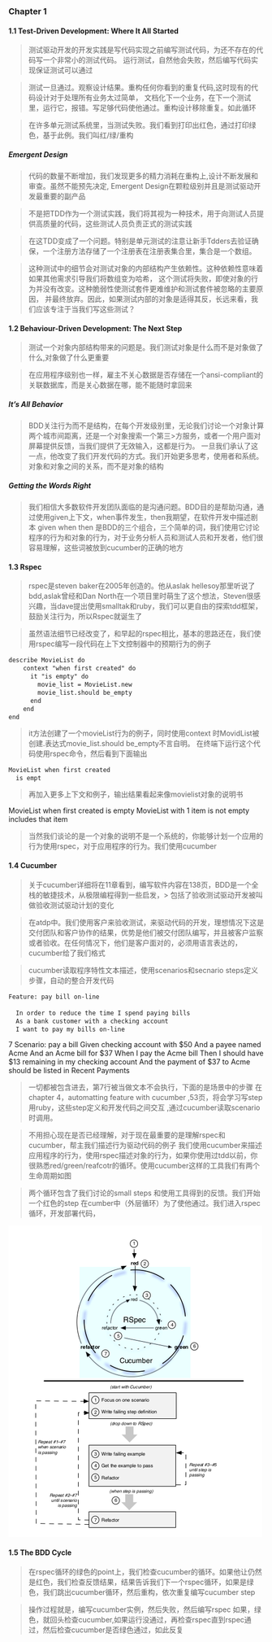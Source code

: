 ### Chapter 1

#### 1.1 Test-Driven Development: Where It All Started

> 测试驱动开发的开发实践是写代码实现之前编写测试代码，为还不存在的代码写一个非常小的测试代码。
> 运行测试，自然他会失败，然后编写代码实现保证测试可以通过

> 测试一旦通过。观察设计结果。重构任何你看到的重复代码,这时现有的代码设计对于处理所有业务太过简单，
> 文档化下一个业务，在下一个测试里，运行它，报错。写足够代码使他通过。重构设计移除重复。如此循环

> 在许多单元测试系统里，当测试失败。我们看到打印出红色，通过打印绿色，基于此例。我们叫红/绿/重构


##### Emergent Design
> 代码的数量不断增加，我们发现更多的精力消耗在重构上,设计不断发展和审查。虽然不能预先决定, Emergent 
> Design在颗粒级别并且是测试驱动开发最重要的副产品

> 不是把TDD作为一个测试实践，我们将其视为一种技术，用于向测试人员提供高质量的代码，这些测试人员负责正式的测试实践

> 在这TDD变成了一个问题。特别是单元测试的注意让新手Tdders去验证确保，一个注册方法存储了一个注册表在注册表集合里，集合是一个数组。

> 这种测试中的细节会对测试对象的内部结构产生依赖性。这种依赖性意味着如果其他需求引导我们将数组变为哈希，
> 这个测试将失败，即使对象的行为并没有改变。这种脆弱性使测试套件更难维护和测试套件被忽略的主要原因，
> 并最终放弃。因此，如果测试内部的对象是适得其反，长远来看，我们应该专注于当我们写这些测试？


#### 1.2 Behaviour-Driven Development: The Next Step

> 测试一个对象内部结构带来的问题是。我们测试对象是什么而不是对象做了什么,对象做了什么更重要

> 在应用程序级别也一样，雇主不关心数据是否存储在一个ansi-compliant的关联数据库，而是关心数据在哪，能不能随时拿回来

##### It’s All Behavior
>BDD关注行为而不是结构，在每个开发级别里，无论我们讨论一个对象计算两个城市间距离，还是一个对象搜索一个第三>方服务，或者一个用户面对屏幕提供反馈，当我们提供了无效输入，这都是行为。
> 一旦我们承认了这一点，他改变了我们开发代码的方式。我们开始更多思考，使用者和系统。对象和对象之间的关系，而不是对象的结构

##### Getting the Words Right

> 我们相信大多数软件开发团队面临的是沟通问题。BDD目的是帮助沟通，通过使用given上下文，when事件发生，then我期望，在软件开发中描述剧本
> given when then 是BDD的三个组合，三个简单的词，我们使用它讨论程序的行为和对象的行为，对于业务分析人员和测试人员和开发者，他们很容易理解，这些词被放到cucumber的正确的地方

#### 1.3 Rspec

> rspec是steven baker在2005年创造的。他从aslak hellesoy那里听说了bdd,aslak曾经和Dan North在一个项目里时萌生了这个想法，Steven很感兴趣，当dave提出使用smalltak和ruby，我们可以更自由的探索tdd框架，鼓励关注行为，所以Rspec就诞生了

> 虽然语法细节已经改变了，和早起的rspec相比，基本的思路还在，我们使用rspec编写一段代码在上下文控制器中的预期行为的例子

    describe MovieList do
        context "when first created" do
          it "is empty" do
            movie_list = MovieList.new
            movie_list.should be_empty
          end
        end
    end

> it方法创建了一个movieList行为的例子，同时使用context 时MovidList被创建.表达式movie_list.should be_empty不言自明。
> 在终端下运行这个代码使用rspec命令，然后看到下面输出
    
    MovieList when first created
      is empt

>再加入更多上下文和例子，输出结果看起来像movielist对象的说明书

  MovieList when first created
    is empty
  MovieList with 1 item
    is not empty
    includes that item

> 当然我们谈论的是一个对象的说明不是一个系统的，你能够计划一个应用的行为使用rspec，对于应用程序的行为。我们使用cucumber


#### 1.4 Cucumber

> 关于cucumber详细将在11章看到，编写软件内容在138页，BDD是一个全栈的敏捷技术，从极限编程得到一些启发，> 包括了验收测试驱动开发被叫做验收测试驱动计划的变化

> 在atdp中。我们使用客户来验收测试，来驱动代码的开发，理想情况下这是交付团队和客户协作的结果，优势是他们被交付团队编写，并且被客户监察或者验收。在任何情况下，他们是客户面对的，必须用语言表达的，cucumber给了我们格式

> cucumber读取程序特性文本描述，使用scenarios和secnario steps定义步骤，自动的整合开发代码

    Feature: pay bill on-line

      In order to reduce the time I spend paying bills
      As a bank customer with a checking account
      I want to pay my bills on-line

   7  Scenario: pay a bill
        Given checking account with $50
        And a payee named Acme
        And an Acme bill for $37
        When I pay the Acme bill
        Then I should have $13 remaining in my checking account
        And the payment of $37 to Acme should be listed in Recent Payments

> 一切都被包含进去，第7行被当做文本不会执行，下面的是场景中的步骤
> 在chapter 4，automatting feature with cucumber ,53页，将会学习写step 用ruby，这些step定义和开发代码之间交互 ,通过cucumber读取scenario时调用。

> 不用担心现在是否已经理解，对于现在最重要的是理解rspec和cucumber，帮主我们描述行为驱动代码的例子
>我们使用cucumber来描述应用程序的行为，使用rspec描述对象的行为，如果你使用过tdd以前，你很熟悉red/green/reafcotr的循环。使用cucumber这样的工具我们有两个生命周期如图

> 两个循环包含了我们讨论的small steps 和使用工具得到的反馈。我们开始一个红色的step 在cumber中（外层循环）为了使他通过。我们进入rspec循环，开发部署代码，

![](1.png)

#### 1.5 The BDD Cycle

>  在rspec循环的绿色的point上，我们检查cucumber的循环。如果他让仍然是红色，我们检查反馈结果，结果告诉我们下一个rspec循环，如果是绿色，我们跳出cucumber循环，然后重构，依次重复编写cucumber step

> 操作过程就是，编写cucumber实例，然后失败，然后编写rspec 如果，绿色，就回头检查cucumber,如果运行没通过，再检查rspec直到rspec通过，然后检查cucumber是否绿色通过，如此反复